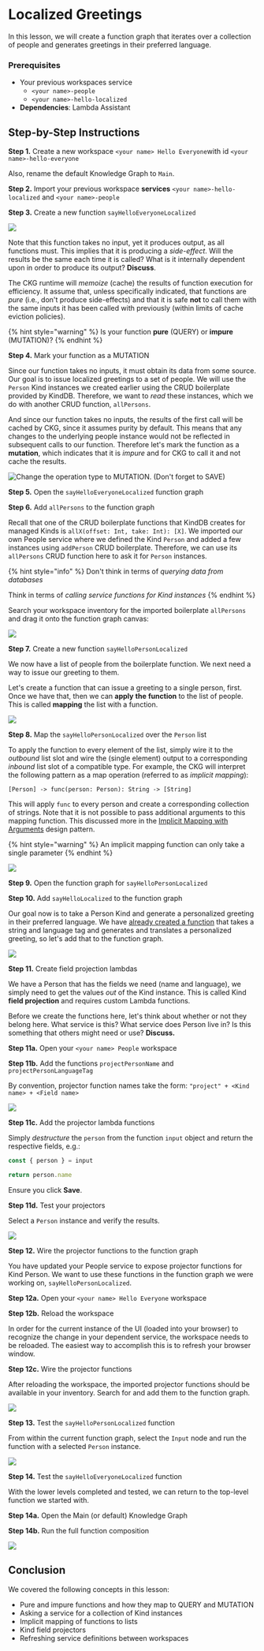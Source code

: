 # Localized Greetings

In this lesson, we will create a function graph that iterates over a collection of people and generates greetings in their preferred language.

### Prerequisites

* Your previous workspaces service
  * `<your name>-people`
  * `<your name>-hello-localized`
* **Dependencies**: Lambda Assistant

## Step-by-Step Instructions

**Step 1.** Create a new workspace `<your name> Hello Everyone`with id `<your name>-hello-everyone`

Also, rename the default Knowledge Graph to `Main`.

**Step 2.** Import your previous workspace **services** `<your name>-hello-localized` and `<your name>-people`

**Step 3.** Create a new function `sayHelloEveryoneLocalized`

![](../../../.gitbook/assets/say-hello-everyone-localized.png)

Note that this function takes no input, yet it produces output, as all functions must. This implies that it is producing a _side-effect_. Will the results be the same each time it is called? What is it internally dependent upon in order to produce its output? **Discuss**.

The CKG runtime will _memoize_ \(cache\) the results of function execution for efficiency. It assume that, unless specifically indicated, that functions are _pure_ \(i.e., don't produce side-effects\) and that it is safe **not** to call them with the same inputs it has been called with previously \(within limits of cache eviction policies\).

{% hint style="warning" %}
Is your function **pure** \(QUERY\) or **impure** \(MUTATION\)?
{% endhint %}

**Step 4.** Mark your function as a MUTATION

Since our function takes no inputs, it must obtain its data from some source. Our goal is to issue localized greetings to a set of people. We will use the `Person` Kind instances we created earlier using the CRUD boilerplate provided by KindDB. Therefore, we want to _read_ these instances, which we do with another CRUD function, `allPersons`.

And since our function takes no inputs, the results of the first call will be cached by CKG, since it assumes purity by default. This means that any changes to the underlying people instance would not be reflected in subsequent calls to our function. Therefore let's mark the function as a **mutation**, which indicates that it is _impure_ and for CKG to call it and not cache the results.

![Change the operation type to MUTATION. \(Don&apos;t forget to SAVE\)](../../../.gitbook/assets/say-hello-mutation.png)

**Step 5.** Open the `sayHelloEveryoneLocalized` function graph

**Step 6.** Add `allPersons` to the function graph

Recall that one of the CRUD boilerplate functions that KindDB creates for managed Kinds is `allX(offset: Int, take: Int): [X]`. We imported our own People service where we defined the Kind `Person` and added a few instances using `addPerson` CRUD boilerplate. Therefore, we can use its `allPersons` CRUD function here to ask it for `Person` instances.

{% hint style="info" %}
Don't think in terms of _querying_ _data from databases_

Think in terms of _calling service functions for Kind instances_
{% endhint %}

Search your workspace inventory for the imported boilerplate `allPersons` and drag it onto the function graph canvas:

![](../../../.gitbook/assets/everyone-all-persons.png)

**Step 7.** Create a new function `sayHelloPersonLocalized`

We now have a list of people from the boilerplate function. We next need a way to issue our greeting to them.

Let's create a function that can issue a greeting to a single person, first. Once we have that, then we can **apply** **the** **function** to the list of people. This is called **mapping** the list with a function.

![](../../../.gitbook/assets/say-hello-person-localized.png)

**Step 8.** Map the `sayHelloPersonLocalized` over the `Person` list

To apply the function to every element of the list, simply wire it to the _outbound_ list slot and wire the \(single element\) output to a corresponding _inbound_ list slot of a compatible type. For example, the CKG will interpret the following pattern as a map operation \(referred to as _implicit mapping_\):

`[Person] -> func(person: Person): String -> [String]`

This will apply `func` to every person and create a corresponding collection of strings. Note that it is not possible to pass additional arguments to this mapping function. This discussed more in the [Implicit Mapping with Arguments](../design-patterns/implicit-mapping-with-arguments.md) design pattern.

{% hint style="warning" %}
An implicit mapping function can only take a single parameter
{% endhint %}

![](../../../.gitbook/assets/everyone-implicit-map.png)

**Step 9.** Open the function graph for `sayHelloPersonLocalized`

**Step 10.** Add `sayHelloLocalized` to the function graph

Our goal now is to take a Person Kind and generate a personalized greeting in their preferred language. We have [already created a function](../hello-world/workspaces-are-services.md) that takes a string and language tag and generates and translates a personalized greeting, so let's add that to the function graph.

![](../../../.gitbook/assets/everyone-say-hello-needs-projection.png)

**Step 11.** Create field projection lambdas

We have a Person that has the fields we need \(name and language\), we simply need to get the values _out_ of the Kind instance. This is called Kind **field projection** and requires custom Lambda functions.

Before we create the functions here, let's think about whether or not they belong here. What service is this? What service does Person live in? Is this something that others might need or use? **Discuss.**

**Step 11a.** Open your `<your name> People` workspace

**Step 11b.** Add the functions `projectPersonName` and `projectPersonLanguageTag`

By convention, projector function names take the form: `"project" + <Kind name> + <Field name>`

![](../../../.gitbook/assets/project-person.png)

**Step 11c.** Add the projector lambda functions

Simply _destructure_ the `person` from the function `input` object and return the respective fields, e.g.:

```javascript
const { person } = input

return person.name
```

Ensure you click **Save**.

**Step 11d.** Test your projectors

Select a `Person` instance and verify the results.

![](../../../.gitbook/assets/test-projector.png)

**Step 12.** Wire the projector functions to the function graph

You have updated your People service to expose projector functions for Kind Person. We want to use these functions in the function graph we were working on, `sayHelloPersonLocalized`.

**Step 12a.** Open your `<your name> Hello Everyone` workspace

**Step 12b.** Reload the workspace

In order for the current instance of the UI \(loaded into your browser\) to recognize the change in your dependent service, the workspace needs to be reloaded. The easiest way to accomplish this is to refresh your browser window.

**Step 12c.** Wire the projector functions

After reloading the workspace, the imported projector functions should be available in your inventory. Search for and add them to the function graph.

![](../../../.gitbook/assets/everyong-fg.png)

**Step 13.** Test the `sayHelloPersonLocalized` function

From within the current function graph, select the `Input` node and run the function with a selected `Person` instance.

![](../../../.gitbook/assets/say-hello-person-localized-test.png)

**Step 14.** Test the `sayHelloEveryoneLocalized` function

With the lower levels completed and tested, we can return to the top-level function we started with.

**Step 14a.** Open the Main \(or default\) Knowledge Graph

**Step 14b.** Run the full function composition

![](../../../.gitbook/assets/hello-everyone-test.png)

## Conclusion

We covered the following concepts in this lesson:

* Pure and impure functions and how they map to QUERY and MUTATION
* Asking a service for a collection of Kind instances
* Implicit mapping of functions to lists
* Kind field projectors
* Refreshing service definitions between workspaces

